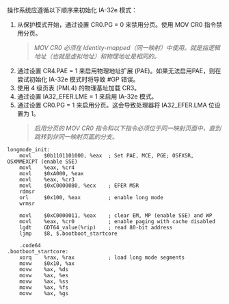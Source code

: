 

操作系统应遵循以下顺序来初始化 IA-32e 模式：
1. 从保护模式开始，通过设置 CR0.PG = 0 来禁用分页。使用 MOV CR0 指令禁用分页。
   > *MOV CR0 必须在 Identity-mapped（同一映射）中使用。就是指逻辑地址（也就是虚拟地址）和物理地址是相同的。*
2. 通过设置 CR4.PAE = 1 来启用物理地址扩展 (PAE)。如果无法启用PAE，则在尝试初始化 IA-32e 模式时将导致 #GP 错误。
3. 使用 4 级页表 (PML4) 的物理基址加载 CR3。
4. 通过设置 IA32_EFER.LME = 1 来启用 IA-32e 模式。
5. 通过设置 CR0.PG = 1 来启用分页。这会导致处理器将 IA32_EFER.LMA 位设置为 1。
   > *启用分页的 MOV CR0 指令和以下指令必须位于同一映射页面中，直到跳转到非同一映射页面的分支。*

```GAS
longmode_init:
    movl    $0b1101101000, %eax  ; Set PAE, MCE, PGE; OSFXSR, OSXMMEXCPT (enable SSE)
    movl    %eax, %cr4
    movl    $0xA000, %eax
    movl    %eax, %cr3
    movl    $0xC0000080, %ecx    ; EFER MSR
    rdmsr
    orl     $0x100, %eax         ; enable long mode
    wrmsr

    movl    $0xC0000011, %eax    ; clear EM, MP (enable SSE) and WP
    movl    %eax, %cr0           ; enable paging with cache disabled
    lgdt    GDT64_value(%rip)    ; read 80-bit address
    ljmp    $8, $.bootboot_startcore

    .code64
.bootboot_startcore:
    xorq    %rax, %rax           ; load long mode segments
    movw    $0x10, %ax
    movw    %ax, %ds
    movw    %ax, %es
    movw    %ax, %ss
    movw    %ax, %fs
    movw    %ax, %gs

```